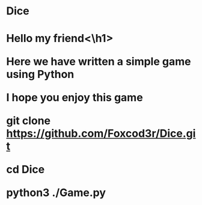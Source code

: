# Dice

<h1>Hello my friend<\h1>

Here we have written a simple game using Python

I hope you enjoy this game

git clone https://github.com/Foxcod3r/Dice.git

cd Dice

python3 ./Game.py
